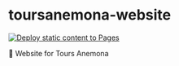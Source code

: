# toursanemona-website
[![Deploy static content to Pages](https://github.com/mauriciabad/toursanemona-website/actions/workflows/pages.yml/badge.svg)](https://github.com/mauriciabad/toursanemona-website/actions/workflows/pages.yml)

🤿 Website for Tours Anemona
